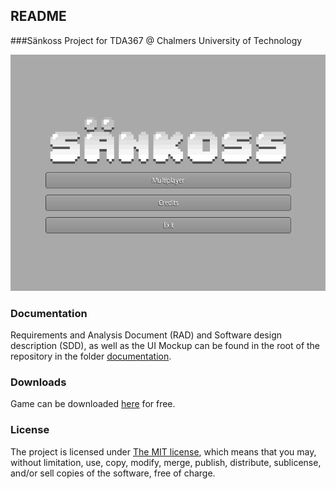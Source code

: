 ## README ##

###Sänkoss Project for TDA367 @ Chalmers University of Technology

![Main Menu](https://raw.githubusercontent.com/Bipshark/TDA367/develop/screenshots/mainmenu.png)

### Documentation
Requirements and Analysis Document (RAD) and Software design description (SDD), as well as the UI Mockup can be found in the root of the repository in the folder [documentation](https://github.com/Bipshark/TDA367/tree/master/documentation).

### Downloads
Game can be downloaded [here](http://tinyurl.com/qyccdt5) for free.

### License
The project is licensed under [The MIT license](http://opensource.org/licenses/MIT), which means that you may, without limitation, use, copy, modify, merge, publish, distribute, sublicense, and/or sell copies of the software, free of charge.